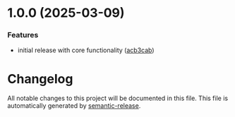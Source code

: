 # 1.0.0 (2025-03-09)

### Features

- initial release with core functionality ([acb3cab](https://github.com/zeybek/camouflage/commit/acb3cab150fe954aaed64429bc63d137dd652bfc))

# Changelog

All notable changes to this project will be documented in this file. This file is automatically generated by [semantic-release](https://github.com/semantic-release/semantic-release).

<!-- CHANGELOG will be automatically generated by semantic-release -->
